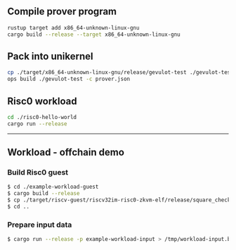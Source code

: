 ## Compile prover program

```sh
rustup target add x86_64-unknown-linux-gnu
cargo build --release --target x86_64-unknown-linux-gnu
```

## Pack into unikernel

```sh
cp ./target/x86_64-unknown-linux-gnu/release/gevulot-test ./gevulot-test
ops build ./gevulot-test -c prover.json
```

## Risc0 workload

```sh
cd ./risc0-hello-world
cargo run --release
```

---

## Workload - offchain demo

### Build Risc0 guest

```sh
$ cd ./example-workload-guest
$ cargo build --release
$ cp ./target/riscv-guest/riscv32im-risc0-zkvm-elf/release/square_check_guest /tmp/workload-guest.bin
$ cd ..
```

### Prepare input data

```sh
$ cargo run --release -p example-workload-input > /tmp/workload-input.bin
```
